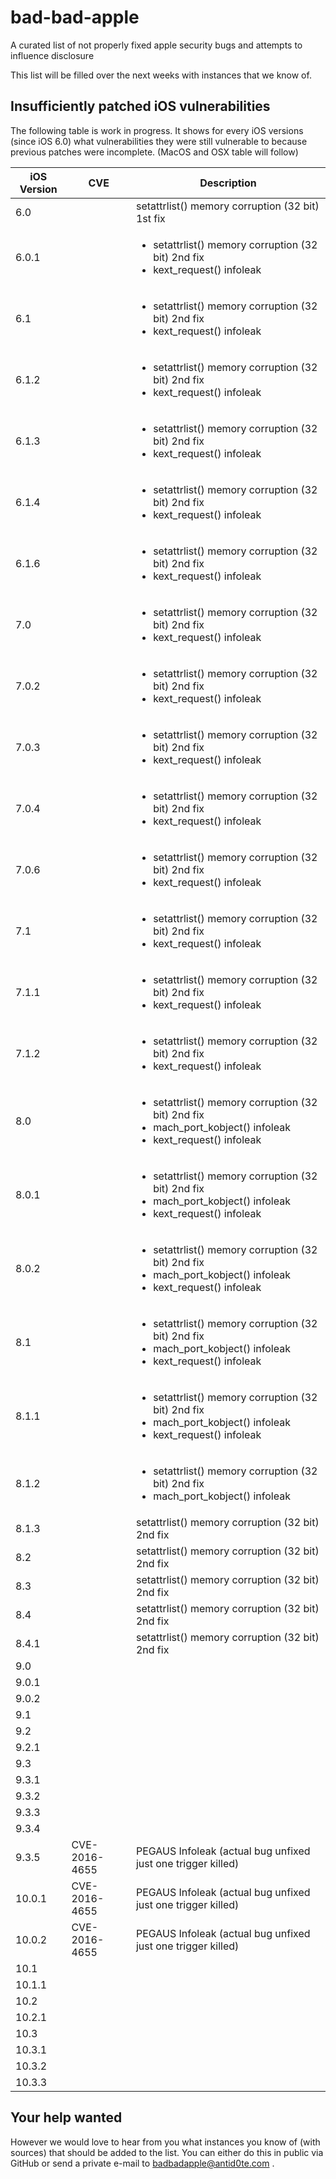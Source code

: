 # bad-bad-apple
A curated list of not properly fixed apple security bugs and attempts to influence disclosure

This list will be filled over the next weeks with instances that we know of.

Insufficiently patched iOS vulnerabilities
------------------------------------------

The following table is work in progress. It shows for every iOS versions (since iOS 6.0) what vulnerabilities
they were still vulnerable to because previous patches were incomplete. (MacOS and OSX table will follow)

| iOS Version    | CVE            | Description |
| -------------- | -------------- | ----------- |
| 6.0            |                | setattrlist() memory corruption (32 bit) 1st fix |
| 6.0.1          |                | <ul><li>setattrlist() memory corruption (32 bit) 2nd fix</li><li>kext_request() infoleak</li></ul> |
| 6.1            |                | <ul><li>setattrlist() memory corruption (32 bit) 2nd fix</li><li>kext_request() infoleak</li></ul> |
| 6.1.2          |                | <ul><li>setattrlist() memory corruption (32 bit) 2nd fix</li><li>kext_request() infoleak</li></ul> |
| 6.1.3          |                | <ul><li>setattrlist() memory corruption (32 bit) 2nd fix</li><li>kext_request() infoleak</li></ul> |
| 6.1.4          |                | <ul><li>setattrlist() memory corruption (32 bit) 2nd fix</li><li>kext_request() infoleak</li></ul> |
| 6.1.6          |                | <ul><li>setattrlist() memory corruption (32 bit) 2nd fix</li><li>kext_request() infoleak</li></ul> |
| 7.0            |                | <ul><li>setattrlist() memory corruption (32 bit) 2nd fix</li><li>kext_request() infoleak</li></ul> |
| 7.0.2          |                | <ul><li>setattrlist() memory corruption (32 bit) 2nd fix</li><li>kext_request() infoleak</li></ul> |
| 7.0.3          |                | <ul><li>setattrlist() memory corruption (32 bit) 2nd fix</li><li>kext_request() infoleak</li></ul> |
| 7.0.4          |                | <ul><li>setattrlist() memory corruption (32 bit) 2nd fix</li><li>kext_request() infoleak</li></ul> |
| 7.0.6          |                | <ul><li>setattrlist() memory corruption (32 bit) 2nd fix</li><li>kext_request() infoleak</li></ul> |
| 7.1            |                | <ul><li>setattrlist() memory corruption (32 bit) 2nd fix</li><li>kext_request() infoleak</li></ul> |
| 7.1.1          |                | <ul><li>setattrlist() memory corruption (32 bit) 2nd fix</li><li>kext_request() infoleak</li></ul> |
| 7.1.2          |                | <ul><li>setattrlist() memory corruption (32 bit) 2nd fix</li><li>kext_request() infoleak</li></ul> |
| 8.0            |                | <ul><li>setattrlist() memory corruption (32 bit) 2nd fix</li><li>mach_port_kobject() infoleak</li><li>kext_request() infoleak</li></ul> |
| 8.0.1          |                | <ul><li>setattrlist() memory corruption (32 bit) 2nd fix</li><li>mach_port_kobject() infoleak</li><li>kext_request() infoleak</li></ul> |
| 8.0.2          |                | <ul><li>setattrlist() memory corruption (32 bit) 2nd fix</li><li>mach_port_kobject() infoleak</li><li>kext_request() infoleak</li></ul> |
| 8.1            |                | <ul><li>setattrlist() memory corruption (32 bit) 2nd fix</li><li>mach_port_kobject() infoleak</li><li>kext_request() infoleak</li></ul> |
| 8.1.1          |                | <ul><li>setattrlist() memory corruption (32 bit) 2nd fix</li><li>mach_port_kobject() infoleak</li><li>kext_request() infoleak</li></ul> |
| 8.1.2          |                | <ul><li>setattrlist() memory corruption (32 bit) 2nd fix</li><li>mach_port_kobject() infoleak</li></ul> |
| 8.1.3          |                | setattrlist() memory corruption (32 bit) 2nd fix |
| 8.2            |                | setattrlist() memory corruption (32 bit) 2nd fix |
| 8.3            |                | setattrlist() memory corruption (32 bit) 2nd fix |
| 8.4            |                | setattrlist() memory corruption (32 bit) 2nd fix |
| 8.4.1          |                | setattrlist() memory corruption (32 bit) 2nd fix |
| 9.0            |                |                                          |
| 9.0.1          |                |                                          |
| 9.0.2          |                |                                          |
| 9.1            |                |                                          |
| 9.2            |                |                                          |
| 9.2.1          |                |                                          |
| 9.3            |                |                                          |
| 9.3.1          |                |                                          |
| 9.3.2          |                |                                          |
| 9.3.3          |                |                                          |
| 9.3.4          |                |                                          |
| 9.3.5          | CVE-2016-4655  | PEGAUS Infoleak (actual bug unfixed just one trigger killed) |
| 10.0.1         | CVE-2016-4655  | PEGAUS Infoleak (actual bug unfixed just one trigger killed) |
| 10.0.2         | CVE-2016-4655  | PEGAUS Infoleak (actual bug unfixed just one trigger killed) |
| 10.1           |                |                                          |
| 10.1.1         |                |                                          |
| 10.2           |                |                                          |
| 10.2.1         |                |                                          |
| 10.3           |                |                                          |
| 10.3.1         |                |                                          |
| 10.3.2         |                |                                          |
| 10.3.3         |                |                                          |


Your help wanted
----------------

However we would love to hear from you what instances you know of (with sources) that should be added to the list.
You can either do this in public via GitHub or send a private e-mail to badbadapple@antid0te.com .

